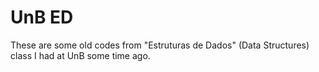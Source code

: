 # UnB ED

These are some old codes from "Estruturas de Dados" (Data Structures) class I had at UnB some time ago.
